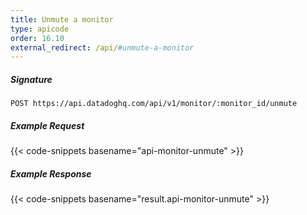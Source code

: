 ```yaml
---
title: Unmute a monitor
type: apicode
order: 16.10
external_redirect: /api/#unmute-a-monitor
---
```


##### Signature
`POST https://api.datadoghq.com/api/v1/monitor/:monitor_id/unmute`
##### Example Request
{{< code-snippets basename="api-monitor-unmute" >}}
##### Example Response
{{< code-snippets basename="result.api-monitor-unmute" >}}